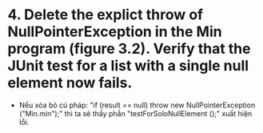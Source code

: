 # 4. Delete the explict throw of NullPointerException in the Min program (figure 3.2). Verify that the JUnit test for a list with a single null element now fails.

- Nếu xóa bỏ cú pháp: "if (result == null) throw new NullPointerException ("Min.min");" thì ta sẽ thấy phần "testForSoloNullElement ();" xuất hiện lỗi.

